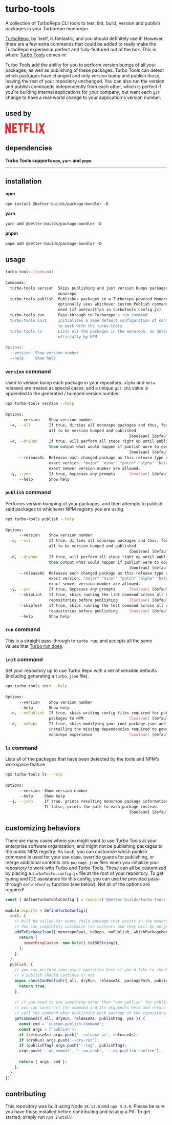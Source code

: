 # turbo-tools
A collection of TurboRepo CLI tools to test, lint, build, version and publish packages in your Turborepo monorepo.

[TurboRepo](https://turbo.build/), by itself, is fantastic, and you should definitely use it! However, there are a few extra commands that could be added to really make the TurboRepo experience perfect and fully-featured out of the box. This is where [Turbo Tools](https://github.com/benduran/turbo-tools) comes in!

Turbo Tools add the ability for you to perform version bumps of all your packages, as well as publishing of these packages. Turbo Tools can detect which packages have changed and only version bump and publish those, leaving the rest of your repository unchanged. You can also run the version and publish commands independently from each other, which is perfect if you're building internal applications for your company, but want each `git` change to have a real-world change to your application's version number.

## used by

![Netflix](./docs/assets/logos/netflix.png)

## dependencies

**Turbo Tools supports `npm`, `yarn` and `pnpm`.**

---

## installation

**npm**

`npm install @better-builds/package-bundler -D`

**yarn**

`yarn add @better-builds/package-bundler -D`

**pnpm**

`pnpm add @better-builds/package-bundler -D`

## usage

```bash
turbo-tools [command]

Commands:
  turbo-tools version  Skips publishing and just version bumps packages in your
                       monorepo
  turbo-tools publish  Publishes packages in a Turborepo-powered Monorepo, and
                       optionally uses whichever custom Publish command you may
                       need (if overwritten in turboTools.config.js)
  turbo-tools run      Pass-through to Turborepo's run command
  turbo-tools init     Initializes a sane default configuration of config files
                       to work with the turbo-tools
  turbo-tools ls       Lists all the packages in the monorepo, as detected
                       officially by NPM

Options:
  --version  Show version number                                       [boolean]
  --help     Show help                                                 [boolean]
```

### `version` command
Used to version bump each package in your repository. `alpha` and `beta` releases are treated as special cases, and a unique `git sha` value is appended to the generated / bumped version number.

```bash
npx turbo-tools version --help

Options:
      --version    Show version number                                 [boolean]
  -a, --all        If true, dirties all monorepo packages and thus, forces them
                   all to be version bumped and published
                                                      [boolean] [default: false]
  -d, --dryRun     If true, will perform all steps right up until publish, and
                   then output what would happen if publish were to continue
                                                      [boolean] [default: false]
      --releaseAs  Releases each changed package as this release type or as an
                   exact version. "major" "minor" "patch" "alpha" "beta" or an
                   exact semver version number are allowed.             [string]
  -y, --yes        If true, bypasses any prompts      [boolean] [default: false]
      --help       Show help                                           [boolean]
```

### `publish` command
Performs version bumping of your packages, and then attempts to publish said packages to whichever NPM registry you are using.


```bash
npx turbo-tools publish --help

Options:
      --version    Show version number                                 [boolean]
  -a, --all        If true, dirties all monorepo packages and thus, forces them
                   all to be version bumped and published
                                                      [boolean] [default: false]
  -d, --dryRun     If true, will perform all steps right up until publish, and
                   then output what would happen if publish were to continue
                                                      [boolean] [default: false]
      --releaseAs  Releases each changed package as this release type or as an
                   exact version. "major" "minor" "patch" "alpha" "beta" or an
                   exact semver version number are allowed.             [string]
  -y, --yes        If true, bypasses any prompts      [boolean] [default: false]
      --skipLint   If true, skips running the lint command across all changed
                   repositories before publishing     [boolean] [default: false]
      --skipTest   If true, skips running the test command across all changed
                   repositories before publishing     [boolean] [default: false]
      --help       Show help                                           [boolean]
```

### `run` command
This is a straight pass-through to `turbo run`, and accepts all the same values that [Turbo run does](https://turbo.build/repo/docs/reference/command-line-reference#turbo-run-task).

### `init` command
Set your repository up to use Turbo Repo with a set of sensible defaults (including generating a `turbo.json` file).

```bash
npx turbo-tools init --help

Options:
      --version    Show version number                                 [boolean]
      --help       Show help                                           [boolean]
  -n, --noPublish  If true, skips writing config files required for publishing
                   packages to NPM                    [boolean] [default: false]
  -d, --noDeps     If true, skips modifying your root package.json and
                   installing the missing dependencies required to power your
                   monorepo experience                [boolean] [default: false]
```

### `ls` command
Lists all of the packages that have been detected by the tools and NPM's workspace feature

```bash
npx turbo-tools ls --help

Options:
      --version  Show version number                                   [boolean]
      --help     Show help                                             [boolean]
  -j, --json     If true, prints resulting monorepo package information as JSON.
                 If false, prints the path to each package instead.
                                                      [boolean] [default: false]
```

## customizing behaviors

There are many cases where you might want to use Turbo Tools at your enterprise software organization, and might not be publishing packages to the public NPM registry. As such, you can customize which publish command is used for your use case, override guards for publishing, or merge additional contents into `package.json` files when you initialize your repository to work with Turbo and Turbo Tools. These can all be customized by placing a `turboTools.config.js` file at the root of your repository. To get typing and IDE assistance for this config, you can use the provided pass-through `defineConfig` function (see below). Not all of the options are required!

```javascript
const { defineTurboToolsConfig } = require('@better-builds/turbo-tools');

module.exports = defineTurboConfig({
  init: {
    // Will be called for every child package that exists in the monorepo when "init" is called.
    // You can completely customize the contents and they will be merged in with Turbo Tools' defaults
    addToPackageJson({ monorepoRoot, noDeps, noPublish, whichPackageManager }) {
      return {
        somethingCustom: new Date().toISOString(),
      };
    },
  },
  publish: {
    // you can perform some async operation here if you'd like to check whether
    // a publish should continue or not
    async checkCanPublish({ all, dryRun, releaseAs, packagePath, publishTag, yes }) {
      return true;
    },

    // if you need to use something other than "npm publish" for publishing your packages,
    // you can construct the command and its arguments here and return them to have Turbo Tools
    // call the command when publishing each package in the repository
    getCommand({ all, dryRun, releaseAs, publishTag, yes }) {
      const cmd = 'custom-publish-command';
      const args = ['publish'];
      if (releaseAs) args.push('--release-as', releaseAs);
      if (dryRun) args.push('--dry-run');
      if (publishTag) args.push('--tag', publishTag);
      args.push('--no-commit', '--no-push', '--no-publish-confirm');

      return { args, cmd };
    },
  },
});
```

## contributing

This repository was built using Node `18.13.0` and `npm 9.3.0`. Please be sure you have those installed before contributing and issuing a PR. To get started, simply run `npm install`!
